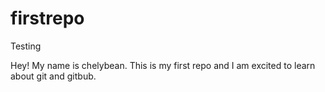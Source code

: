 # firstrepo
Testing

Hey! My name is chelybean. This is my first repo and I am excited to learn about git and gitbub.
